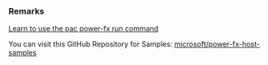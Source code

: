 ### Remarks

<!-- Link to the section of the tutorial about the run command -->
[Learn to use the pac power-fx run command](../../use-pac-power-fx.md#use-pac-power-fx-run)

You can visit this GitHub Repository for Samples: [microsoft/power-fx-host-samples](https://github.com/microsoft/power-fx-host-samples/tree/main/Samples/ConsoleREPL)